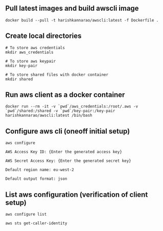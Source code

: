 ## Pull latest images and build awscli image

    docker build --pull -t harishkannarao/awscli:latest -f Dockerfile .

## Create local directories

    # To store aws credentials
    mkdir aws_credentials

    # To store aws keypair
    mkdir key-pair

    # To store shared files with docker container
    mkdir shared

## Run aws client as a docker container

    docker run --rm -it -v `pwd`/aws_credentials:/root/.aws -v `pwd`/shared:/shared -v `pwd`/key-pair:/key-pair harishkannarao/awscli:latest /bin/bash

## Configure aws cli (oneoff initial setup)

    aws configure

    AWS Access Key ID: {Enter the generated access key}

    AWS Secret Access Key: {Enter the generated secret key}

    Default region name: eu-west-2

    Default output format: json

## List aws configuration (verification of client setup)

    aws configure list

    aws sts get-caller-identity 